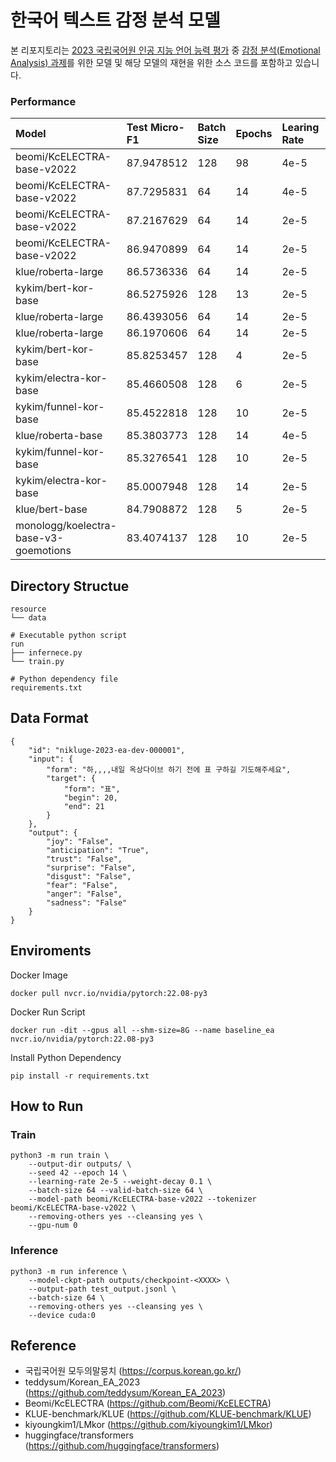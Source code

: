 # 한국어 텍스트 감정 분석 모델
본 리포지토리는 [2023 국립국어원 인공 지능 언어 능력 평가](https://corpus.korean.go.kr/taskOrdtm/taskList.do?taskOrdtmId=103) 중 [감정 분석(Emotional Analysis) 과제](https://corpus.korean.go.kr/taskOrdtm/taskList.do?taskOrdtmId=103)를 위한 모델 및 해당 모델의 재현을 위한 소스 코드를 포함하고 있습니다.

### Performance

| Model                                     | Test Micro-F1 | Batch Size | Epochs | Learing Rate | Weight Decay | Removing "&others&" | Cleansing symobls |
| :---------------------------------------- | :------------ | :--------- | :----- | :----------- | :----------- | :------------------ | :---------------- |
| beomi/KcELECTRA-base-v2022                | 87.9478512    | 128        | 98     | 4e-5         | 0.1          | True                | True              |
| beomi/KcELECTRA-base-v2022                | 87.7295831    | 64         | 14     | 4e-5         | 0.1          | True                | True              |
| beomi/KcELECTRA-base-v2022                | 87.2167629    | 64         | 14     | 2e-5         | 0.1          | True                | True              |
| beomi/KcELECTRA-base-v2022                | 86.9470899    | 64         | 14     | 2e-5         | 0.1          | False               | True              |
| klue/roberta-large                        | 86.5736336    | 64         | 14     | 2e-5         | 0.1          | False               | False             |
| kykim/bert-kor-base                       | 86.5275926    | 128        | 13     | 2e-5         | 0.1          | True                | True              |
| klue/roberta-large                        | 86.4393056    | 64         | 14     | 2e-5         | 0.1          | False               | True              |
| klue/roberta-large                        | 86.1970606    | 64         | 14     | 2e-5         | 0.1          | True                | True              |
| kykim/bert-kor-base                       | 85.8253457    | 128        | 4      | 2e-5         | 0.1          | False               | False             |
| kykim/electra-kor-base                    | 85.4660508    | 128        | 6      | 2e-5         | 0.1          | True                | True              |
| kykim/funnel-kor-base                     | 85.4522818    | 128        | 10     | 2e-5         | 0.1          | True                | True              |
| klue/roberta-base                         | 85.3803773    | 128        | 14     | 4e-5         | 0.1          | False               | False             |
| kykim/funnel-kor-base                     | 85.3276541    | 128        | 10     | 2e-5         | 0.1          | False               | False             |
| kykim/electra-kor-base                    | 85.0007948    | 128        | 14     | 2e-5         | 0.1          | False               | False             |
| klue/bert-base                            | 84.7908872    | 128        | 5      | 2e-5         | 0.1          | False               | False             |
| monologg/koelectra-base-v3-goemotions     | 83.4074137    | 128        | 10     | 2e-5         | 0.1          | False               | False             |


## Directory Structue
```
resource
└── data

# Executable python script
run
├── infernece.py
└── train.py

# Python dependency file
requirements.txt
```

## Data Format
```
{
    "id": "nikluge-2023-ea-dev-000001",
    "input": {
        "form": "하,,,,내일 옥상다이브 하기 전에 표 구하길 기도해주세요",
        "target": {
            "form": "표",
            "begin": 20,
            "end": 21
        }
    },
    "output": {
        "joy": "False",
        "anticipation": "True",
        "trust": "False",
        "surprise": "False",
        "disgust": "False",
        "fear": "False",
        "anger": "False",
        "sadness": "False"
    }
}
```


## Enviroments
Docker Image
```
docker pull nvcr.io/nvidia/pytorch:22.08-py3 
```

Docker Run Script
```
docker run -dit --gpus all --shm-size=8G --name baseline_ea nvcr.io/nvidia/pytorch:22.08-py3
```

Install Python Dependency
```
pip install -r requirements.txt
```

## How to Run
### Train
```
python3 -m run train \
    --output-dir outputs/ \
    --seed 42 --epoch 14 \
    --learning-rate 2e-5 --weight-decay 0.1 \
    --batch-size 64 --valid-batch-size 64 \
    --model-path beomi/KcELECTRA-base-v2022 --tokenizer beomi/KcELECTRA-base-v2022 \
    --removing-others yes --cleansing yes \
    --gpu-num 0
```

### Inference
```
python3 -m run inference \
    --model-ckpt-path outputs/checkpoint-<XXXX> \
    --output-path test_output.jsonl \
    --batch-size 64 \
    --removing-others yes --cleansing yes \
    --device cuda:0
```

## Reference
- 국립국어원 모두의말뭉치 (https://corpus.korean.go.kr/)  
- teddysum/Korean_EA_2023 (https://github.com/teddysum/Korean_EA_2023)
- Beomi/KcELECTRA (https://github.com/Beomi/KcELECTRA)
- KLUE-benchmark/KLUE (https://github.com/KLUE-benchmark/KLUE)
- kiyoungkim1/LMkor (https://github.com/kiyoungkim1/LMkor)
- huggingface/transformers (https://github.com/huggingface/transformers)  
